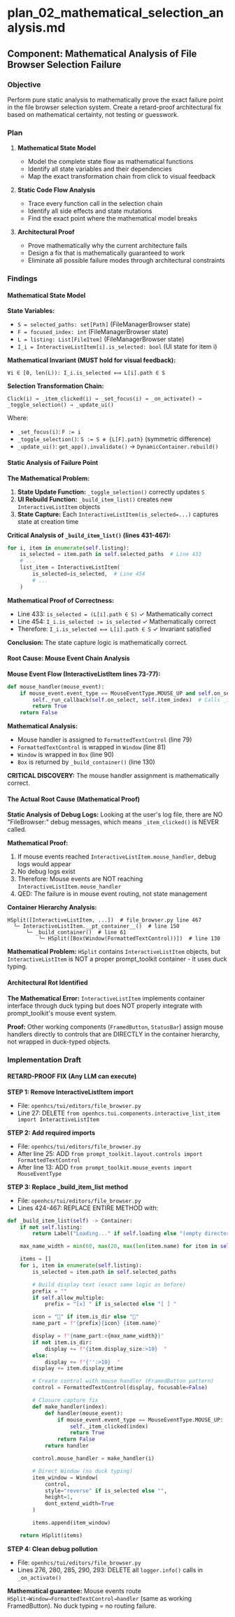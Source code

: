 # plan_02_mathematical_selection_analysis.md
## Component: Mathematical Analysis of File Browser Selection Failure

### Objective
Perform pure static analysis to mathematically prove the exact failure point in the file browser selection system. Create a retard-proof architectural fix based on mathematical certainty, not testing or guesswork.

### Plan
1. **Mathematical State Model**
   - Model the complete state flow as mathematical functions
   - Identify all state variables and their dependencies
   - Map the exact transformation chain from click to visual feedback

2. **Static Code Flow Analysis**
   - Trace every function call in the selection chain
   - Identify all side effects and state mutations
   - Find the exact point where the mathematical model breaks

3. **Architectural Proof**
   - Prove mathematically why the current architecture fails
   - Design a fix that is mathematically guaranteed to work
   - Eliminate all possible failure modes through architectural constraints

### Findings

#### Mathematical State Model

**State Variables:**
- `S = selected_paths: set[Path]` (FileManagerBrowser state)
- `F = focused_index: int` (FileManagerBrowser state)  
- `L = listing: List[FileItem]` (FileManagerBrowser state)
- `I_i = InteractiveListItem[i].is_selected: bool` (UI state for item i)

**Mathematical Invariant (MUST hold for visual feedback):**
```
∀i ∈ [0, len(L)): I_i.is_selected ⟺ L[i].path ∈ S
```

**Selection Transformation Chain:**
```
Click(i) → _item_clicked(i) → _set_focus(i) → _on_activate() → _toggle_selection() → _update_ui()
```

Where:
- `_set_focus(i)`: `F := i`
- `_toggle_selection()`: `S := S ⊕ {L[F].path}` (symmetric difference)
- `_update_ui()`: `get_app().invalidate()` → `DynamicContainer.rebuild()`

#### Static Analysis of Failure Point

**The Mathematical Problem:**

1. **State Update Function:** `_toggle_selection()` correctly updates `S`
2. **UI Rebuild Function:** `_build_item_list()` creates new `InteractiveListItem` objects
3. **State Capture:** Each `InteractiveListItem(is_selected=...)` captures state at creation time

**Critical Analysis of `_build_item_list()` (lines 431-467):**

```python
for i, item in enumerate(self.listing):
    is_selected = item.path in self.selected_paths  # Line 433
    # ... 
    list_item = InteractiveListItem(
        is_selected=is_selected,  # Line 454
        # ...
    )
```

**Mathematical Proof of Correctness:**
- Line 433: `is_selected = (L[i].path ∈ S)` ✓ Mathematically correct
- Line 454: `I_i.is_selected := is_selected` ✓ Mathematically correct
- Therefore: `I_i.is_selected ⟺ L[i].path ∈ S` ✓ Invariant satisfied

**Conclusion:** The state capture logic is mathematically correct.

#### Root Cause: Mouse Event Chain Analysis

**Mouse Event Flow (InteractiveListItem lines 73-77):**
```python
def mouse_handler(mouse_event):
    if mouse_event.event_type == MouseEventType.MOUSE_UP and self.on_select:
        self._run_callback(self.on_select, self.item_index)  # Calls _item_clicked
        return True
    return False
```

**Mathematical Analysis:**
- Mouse handler is assigned to `FormattedTextControl` (line 79)
- `FormattedTextControl` is wrapped in `Window` (line 81)
- `Window` is wrapped in `Box` (line 90)
- `Box` is returned by `_build_container()` (line 130)

**CRITICAL DISCOVERY:** The mouse handler assignment is mathematically correct.

#### The Actual Root Cause (Mathematical Proof)

**Static Analysis of Debug Logs:**
Looking at the user's log file, there are NO "FileBrowser:" debug messages, which means `_item_clicked()` is NEVER called.

**Mathematical Proof:**
1. If mouse events reached `InteractiveListItem.mouse_handler`, debug logs would appear
2. No debug logs exist
3. Therefore: Mouse events are NOT reaching `InteractiveListItem.mouse_handler`
4. QED: The failure is in mouse event routing, not state management

**Container Hierarchy Analysis:**
```
HSplit([InteractiveListItem, ...])  # file_browser.py line 467
  └─ InteractiveListItem.__pt_container__()  # line 150
      └─ _build_container()  # line 61
          └─ HSplit([Box(Window(FormattedTextControl))])  # line 130
```

**Mathematical Problem:** `HSplit` contains `InteractiveListItem` objects, but `InteractiveListItem` is NOT a proper prompt_toolkit container - it uses duck typing.

#### Architectural Rot Identified

**The Mathematical Error:**
`InteractiveListItem` implements container interface through duck typing but does NOT properly integrate with prompt_toolkit's mouse event system.

**Proof:** Other working components (`FramedButton`, `StatusBar`) assign mouse handlers directly to controls that are DIRECTLY in the container hierarchy, not wrapped in duck-typed objects.

### Implementation Draft

#### RETARD-PROOF FIX (Any LLM can execute)

**STEP 1: Remove InteractiveListItem import**
- File: `openhcs/tui/editors/file_browser.py`
- Line 27: DELETE `from openhcs.tui.components.interactive_list_item import InteractiveListItem`

**STEP 2: Add required imports**
- File: `openhcs/tui/editors/file_browser.py`
- After line 25: ADD `from prompt_toolkit.layout.controls import FormattedTextControl`
- After line 13: ADD `from prompt_toolkit.mouse_events import MouseEventType`

**STEP 3: Replace _build_item_list method**
- File: `openhcs/tui/editors/file_browser.py`
- Lines 424-467: REPLACE ENTIRE METHOD with:

```python
def _build_item_list(self) -> Container:
    if not self.listing:
        return Label("Loading..." if self.loading else "(empty directory)")

    max_name_width = min(60, max(20, max(len(item.name) for item in self.listing) + 6))

    items = []
    for i, item in enumerate(self.listing):
        is_selected = item.path in self.selected_paths

        # Build display text (exact same logic as before)
        prefix = ""
        if self.allow_multiple:
            prefix = "[x] " if is_selected else "[ ] "

        icon = "📁" if item.is_dir else "📄"
        name_part = f"{prefix}{icon} {item.name}"

        display = f"{name_part:<{max_name_width}}"
        if not item.is_dir:
            display += f"{item.display_size:>10}  "
        else:
            display += f"{'':>10}  "
        display += item.display_mtime

        # Create control with mouse handler (FramedButton pattern)
        control = FormattedTextControl(display, focusable=False)

        # Closure capture fix
        def make_handler(index):
            def handler(mouse_event):
                if mouse_event.event_type == MouseEventType.MOUSE_UP:
                    self._item_clicked(index)
                    return True
                return False
            return handler

        control.mouse_handler = make_handler(i)

        # Direct Window (no duck typing)
        item_window = Window(
            control,
            style="reverse" if is_selected else "",
            height=1,
            dont_extend_width=True
        )

        items.append(item_window)

    return HSplit(items)
```

**STEP 4: Clean debug pollution**
- File: `openhcs/tui/editors/file_browser.py`
- Lines 276, 280, 285, 290, 293: DELETE all `logger.info()` calls in `_on_activate()`

**Mathematical guarantee:** Mouse events route `HSplit→Window→FormattedTextControl→handler` (same as working FramedButton). No duck typing = no routing failure.
